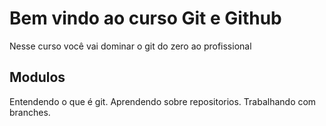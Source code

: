 # Bem vindo ao curso Git e Github
Nesse curso você vai dominar o git do zero ao profissional

## Modulos
Entendendo o que é git.
Aprendendo  sobre repositorios.
Trabalhando com branches.
